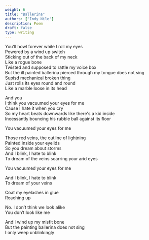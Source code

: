 ```yaml
---
weight: 6
title: "Ballerina"
authors: ["Indy Nile"]
description: Poem
draft: false
type: writing
---
```


You’ll howl forever while I roll my eyes  
Powered by a wind up switch  
Sticking out of the back of my neck  
Like a rogue bone  
Twisted and supposed to rattle my voice box  
But the ill painted ballerina pierced through my tongue does not sing  
Supisd mechanical broken thing  
Just rolls its eyes round and round  
Like a marble loose in its head

And you  
I think you vacuumed your eyes for me  
Cause I hate it when you cry  
So my heart beats downwards like there's a kid inside  
Incessantly bouncing his rubble ball against its floor

You vacuumed your eyes for me

Those red veins, the outline of lightning  
Painted inside your eyelids  
So you dream about storms  
And I blink, I hate to blink  
To dream of the veins scarring your arid eyes

You vacuumed your eyes for me

 And I blink, I hate to blink  
To dream of your veins

Coat my eyelashes in glue  
Reaching up

No. I don’t think we look alike  
You don’t look like me

And I wind up my misfit bone  
But the painting ballerina does not sing  
I only weep unblinkingly